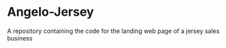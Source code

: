 # Angelo-Jersey
A repository containing the code for the landing web page of a jersey sales business
